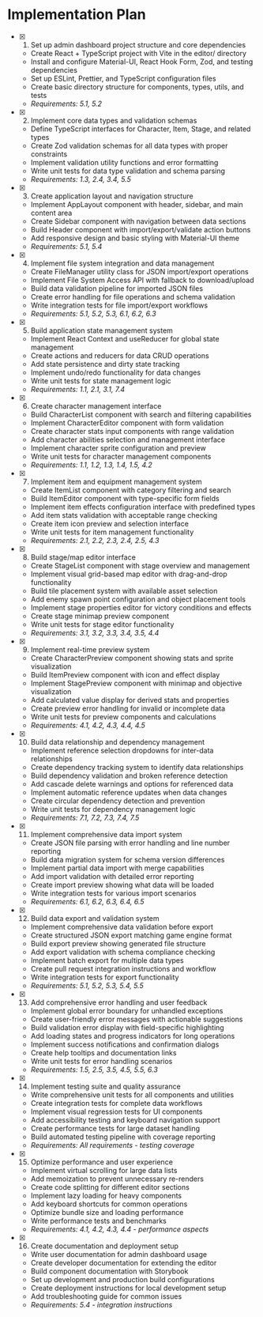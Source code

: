 # Implementation Plan

- [x] 1. Set up admin dashboard project structure and core dependencies
  - Create React + TypeScript project with Vite in the editor/ directory
  - Install and configure Material-UI, React Hook Form, Zod, and testing dependencies
  - Set up ESLint, Prettier, and TypeScript configuration files
  - Create basic directory structure for components, types, utils, and tests
  - _Requirements: 5.1, 5.2_

- [x] 2. Implement core data types and validation schemas
  - Define TypeScript interfaces for Character, Item, Stage, and related types
  - Create Zod validation schemas for all data types with proper constraints
  - Implement validation utility functions and error formatting
  - Write unit tests for data type validation and schema parsing
  - _Requirements: 1.3, 2.4, 3.4, 5.5_

- [x] 3. Create application layout and navigation structure
  - Implement AppLayout component with header, sidebar, and main content area
  - Create Sidebar component with navigation between data sections
  - Build Header component with import/export/validate action buttons
  - Add responsive design and basic styling with Material-UI theme
  - _Requirements: 5.1, 5.4_

- [x] 4. Implement file system integration and data management
  - Create FileManager utility class for JSON import/export operations
  - Implement File System Access API with fallback to download/upload
  - Build data validation pipeline for imported JSON files
  - Create error handling for file operations and schema validation
  - Write integration tests for file import/export workflows
  - _Requirements: 5.1, 5.2, 5.3, 6.1, 6.2, 6.3_

- [x] 5. Build application state management system
  - Implement React Context and useReducer for global state management
  - Create actions and reducers for data CRUD operations
  - Add state persistence and dirty state tracking
  - Implement undo/redo functionality for data changes
  - Write unit tests for state management logic
  - _Requirements: 1.1, 2.1, 3.1, 7.4_

- [x] 6. Create character management interface
  - Build CharacterList component with search and filtering capabilities
  - Implement CharacterEditor component with form validation
  - Create character stats input components with range validation
  - Add character abilities selection and management interface
  - Implement character sprite configuration and preview
  - Write unit tests for character management components
  - _Requirements: 1.1, 1.2, 1.3, 1.4, 1.5, 4.2_

- [x] 7. Implement item and equipment management system
  - Create ItemList component with category filtering and search
  - Build ItemEditor component with type-specific form fields
  - Implement item effects configuration interface with predefined types
  - Add item stats validation with acceptable range checking
  - Create item icon preview and selection interface
  - Write unit tests for item management functionality
  - _Requirements: 2.1, 2.2, 2.3, 2.4, 2.5, 4.3_

- [x] 8. Build stage/map editor interface
  - Create StageList component with stage overview and management
  - Implement visual grid-based map editor with drag-and-drop functionality
  - Build tile placement system with available asset selection
  - Add enemy spawn point configuration and object placement tools
  - Implement stage properties editor for victory conditions and effects
  - Create stage minimap preview component
  - Write unit tests for stage editor functionality
  - _Requirements: 3.1, 3.2, 3.3, 3.4, 3.5, 4.4_

- [x] 9. Implement real-time preview system
  - Create CharacterPreview component showing stats and sprite visualization
  - Build ItemPreview component with icon and effect display
  - Implement StagePreview component with minimap and objective visualization
  - Add calculated value display for derived stats and properties
  - Create preview error handling for invalid or incomplete data
  - Write unit tests for preview components and calculations
  - _Requirements: 4.1, 4.2, 4.3, 4.4, 4.5_

- [x] 10. Build data relationship and dependency management
  - Implement reference selection dropdowns for inter-data relationships
  - Create dependency tracking system to identify data relationships
  - Build dependency validation and broken reference detection
  - Add cascade delete warnings and options for referenced data
  - Implement automatic reference updates when data changes
  - Create circular dependency detection and prevention
  - Write unit tests for dependency management logic
  - _Requirements: 7.1, 7.2, 7.3, 7.4, 7.5_

- [x] 11. Implement comprehensive data import system
  - Create JSON file parsing with error handling and line number reporting
  - Build data migration system for schema version differences
  - Implement partial data import with merge capabilities
  - Add import validation with detailed error reporting
  - Create import preview showing what data will be loaded
  - Write integration tests for various import scenarios
  - _Requirements: 6.1, 6.2, 6.3, 6.4, 6.5_

- [x] 12. Build data export and validation system
  - Implement comprehensive data validation before export
  - Create structured JSON export matching game engine format
  - Build export preview showing generated file structure
  - Add export validation with schema compliance checking
  - Implement batch export for multiple data types
  - Create pull request integration instructions and workflow
  - Write integration tests for export functionality
  - _Requirements: 5.1, 5.2, 5.3, 5.4, 5.5_

- [x] 13. Add comprehensive error handling and user feedback
  - Implement global error boundary for unhandled exceptions
  - Create user-friendly error messages with actionable suggestions
  - Build validation error display with field-specific highlighting
  - Add loading states and progress indicators for long operations
  - Implement success notifications and confirmation dialogs
  - Create help tooltips and documentation links
  - Write unit tests for error handling scenarios
  - _Requirements: 1.5, 2.5, 3.5, 4.5, 5.5, 6.3_

- [x] 14. Implement testing suite and quality assurance
  - Write comprehensive unit tests for all components and utilities
  - Create integration tests for complete data workflows
  - Implement visual regression tests for UI components
  - Add accessibility testing and keyboard navigation support
  - Create performance tests for large dataset handling
  - Build automated testing pipeline with coverage reporting
  - _Requirements: All requirements - testing coverage_

- [x] 15. Optimize performance and user experience
  - Implement virtual scrolling for large data lists
  - Add memoization to prevent unnecessary re-renders
  - Create code splitting for different editor sections
  - Implement lazy loading for heavy components
  - Add keyboard shortcuts for common operations
  - Optimize bundle size and loading performance
  - Write performance tests and benchmarks
  - _Requirements: 4.1, 4.2, 4.3, 4.4 - performance aspects_

- [x] 16. Create documentation and deployment setup
  - Write user documentation for admin dashboard usage
  - Create developer documentation for extending the editor
  - Build component documentation with Storybook
  - Set up development and production build configurations
  - Create deployment instructions for local development setup
  - Add troubleshooting guide for common issues
  - _Requirements: 5.4 - integration instructions_
